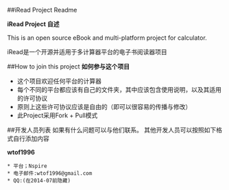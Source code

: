 
##iRead Project Readme 

**iRead Project 自述**

This is an open source eBook and multi-platform project for calculator. 

iRead是一个开源并适用于多计算器平台的电子书阅读器项目


##How to join this project
**如何参与这个项目**

* 这个项目欢迎任何平台的计算器
* 每个不同的平台都应该有自己的文件夹，其中应该包含使用说明，以及其适用的许可协议
* 原则上这些许可协议应该是自由的（即可以很容易的传播与修改）
* 此Project采用Fork + Pull模式


##开发人员列表
如果有什么问题可以与他们联系。
其他开发人员可以按照如下格式自行添加内容

**wtof1996**

    * 平台；Nspire
    * 电子邮件:wtof1996@gmail.com
    * QQ:(在2014-07前隐藏)

